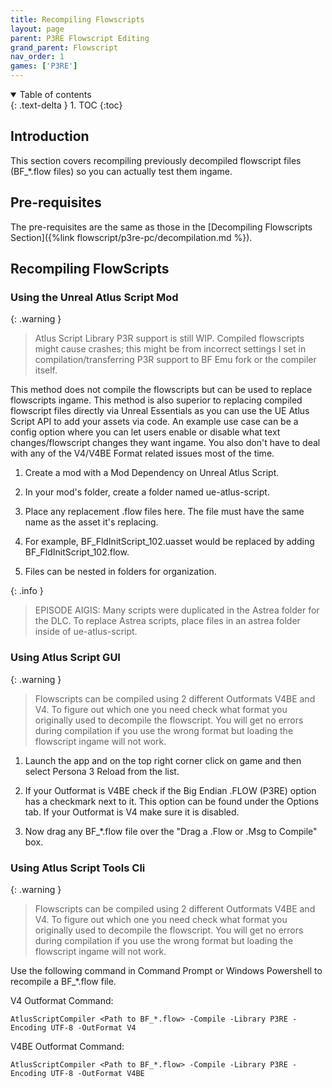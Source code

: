 ```yaml
---
title: Recompiling Flowscripts
layout: page
parent: P3RE Flowscript Editing
grand_parent: Flowscript
nav_order: 1
games: ['P3RE']
---
```


<details open markdown="block">
  <summary>
    Table of contents
  </summary>
  {: .text-delta }
1. TOC
{:toc}
</details>

## Introduction

This section covers recompiling previously decompiled flowscript files (BF_*.flow files) so you can actually test them ingame.

## Pre-requisites

The pre-requisites are the same as those in the [Decompiling Flowscripts Section]({%link flowscript/p3re-pc/decompilation.md %}).

## Recompiling FlowScripts

### Using the Unreal Atlus Script Mod

{: .warning }
>Atlus Script Library P3R support is still WIP. Compiled flowscripts might cause crashes; this might be from incorrect settings I set in compilation/transferring P3R support to BF Emu fork or the compiler itself.

This method does not compile the flowscripts but can be used to replace flowscripts ingame. This method is also superior to replacing compiled flowscript files directly via Unreal Essentials as you can use the UE Atlus Script API to add your assets via code. An example use case can be a config option where you can let users enable or disable what text changes/flowscript changes they want ingame. You also don't have to deal with any of the V4/V4BE Format related issues most of the time.

1. Create a mod with a Mod Dependency on Unreal Atlus Script.

2. In your mod's folder, create a folder named ue-atlus-script.

3. Place any replacement .flow files here. The file must have the same name as the asset it's replacing.

4. For example, BF_FldInitScript_102.uasset would be replaced by adding BF_FldInitScript_102.flow.

5. Files can be nested in folders for organization.

{: .info }
>EPISODE AIGIS: Many scripts were duplicated in the Astrea folder for the DLC. To replace Astrea scripts, place files in an astrea folder inside of ue-atlus-script.

### Using Atlus Script GUI

{: .warning }
>Flowscripts can be compiled using 2 different Outformats V4BE and V4. To figure out which one you need check what format you originally used to decompile the flowscript. You will get no errors during compilation if you use the wrong format but loading the flowscript ingame will not work.

1. Launch the app and on the top right corner click on game and then select Persona 3 Reload from the list.

2. If your Outformat is V4BE check if the Big Endian .FLOW (P3RE) option has a checkmark next to it. This option can be found under the Options tab. If your Outformat is V4 make sure it is disabled.

3. Now drag any BF_*.flow file over the "Drag a .Flow or .Msg to Compile" box.

### Using Atlus Script Tools Cli

{: .warning }
>Flowscripts can be compiled using 2 different Outformats V4BE and V4. To figure out which one you need check what format you originally used to decompile the flowscript. You will get no errors during compilation if you use the wrong format but loading the flowscript ingame will not work.

Use the following command in Command Prompt or Windows Powershell to recompile a BF_*.flow file.

V4 Outformat Command:
```
AtlusScriptCompiler <Path to BF_*.flow> -Compile -Library P3RE -Encoding UTF-8 -OutFormat V4
```

V4BE Outformat Command:
```
AtlusScriptCompiler <Path to BF_*.flow> -Compile -Library P3RE -Encoding UTF-8 -OutFormat V4BE
```